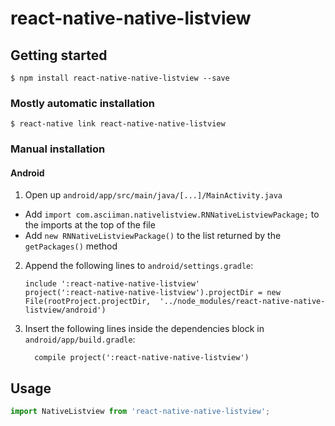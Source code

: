 
# react-native-native-listview

## Getting started

`$ npm install react-native-native-listview --save`

### Mostly automatic installation

`$ react-native link react-native-native-listview`

### Manual installation


<!-- #### iOS

1. In XCode, in the project navigator, right click `Libraries` ➜ `Add Files to [your project's name]`
2. Go to `node_modules` ➜ `react-native-native-listview` and add `RNNativeListview.xcodeproj`
3. In XCode, in the project navigator, select your project. Add `libRNReactNativeNativeListview.a` to your project's `Build Phases` ➜ `Link Binary With Libraries`
4. Run your project (`Cmd+R`)< -->

#### Android

1. Open up `android/app/src/main/java/[...]/MainActivity.java`
  - Add `import com.asciiman.nativelistview.RNNativeListviewPackage;` to the imports at the top of the file
  - Add `new RNNativeListviewPackage()` to the list returned by the `getPackages()` method
2. Append the following lines to `android/settings.gradle`:
  	```
  	include ':react-native-native-listview'
  	project(':react-native-native-listview').projectDir = new File(rootProject.projectDir, 	'../node_modules/react-native-native-listview/android')
  	```
3. Insert the following lines inside the dependencies block in `android/app/build.gradle`:
  	```
      compile project(':react-native-native-listview')
  	```

## Usage
```javascript
import NativeListview from 'react-native-native-listview';
```
